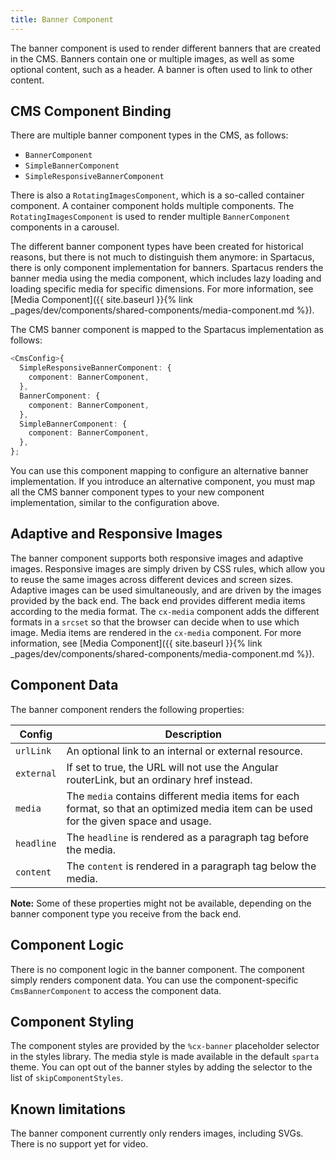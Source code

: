 ```yaml
---
title: Banner Component
---
```


The banner component is used to render different banners that are created in the CMS. Banners contain one or multiple images, as well as some optional content, such as a header. A banner is often used to link to other content.

## CMS Component Binding

There are multiple banner component types in the CMS, as follows:

- `BannerComponent`
- `SimpleBannerComponent`
- `SimpleResponsiveBannerComponent`

There is also a `RotatingImagesComponent`, which is a so-called container component. A container component holds multiple components. The `RotatingImagesComponent` is used to render multiple `BannerComponent` components in a carousel.

The different banner component types have been created for historical reasons, but there is not much to distinguish them anymore: in Spartacus, there is only component implementation for banners. Spartacus renders the banner media using the media component, which includes lazy loading and loading specific media for specific dimensions. For more information, see [Media Component]({{ site.baseurl }}{% link _pages/dev/components/shared-components/media-component.md %}).

The CMS banner component is mapped to the Spartacus implementation as follows:

```typescript
<CmsConfig>{
  SimpleResponsiveBannerComponent: {
    component: BannerComponent,
  },
  BannerComponent: {
    component: BannerComponent,
  },
  SimpleBannerComponent: {
    component: BannerComponent,
  },
};
```

You can use this component mapping to configure an alternative banner implementation. If you introduce an alternative component, you must map all the CMS banner component types to your new component implementation, similar to the configuration above.

## Adaptive and Responsive Images

The banner component supports both responsive images and adaptive images. Responsive images are simply driven by CSS rules, which allow you to reuse the same images across different devices and screen sizes. Adaptive images can be used simultaneously, and are driven by the images provided by the back end. The back end provides different media items according to the media format. The `cx-media` component adds the different formats in a `srcset` so that the browser can decide when to use which image. Media items are rendered in the `cx-media` component. For more information, see [Media Component]({{ site.baseurl }}{% link _pages/dev/components/shared-components/media-component.md %}).

## Component Data

The banner component renders the following properties:

| Config     | Description                                                                                                          |
| --- | --- |
| `urlLink` | An optional link to an internal or external resource. |
| `external` | If set to true, the URL will not use the Angular routerLink, but an ordinary href instead. |
| `media` | The `media` contains different media items for each format, so that an optimized media item can be used for the given space and usage. |
| `headline` | The `headline` is rendered as a paragraph tag before the media. |
| `content` | The `content` is rendered in a paragraph tag below the media. |

**Note:** Some of these properties might not be available, depending on the banner component type you receive from the back end.

## Component Logic

There is no component logic in the banner component. The component simply renders component data. You can use the component-specific `CmsBannerComponent` to access the component data.

## Component Styling

The component styles are provided by the `%cx-banner` placeholder selector in the styles library. The media style is made available in the default `sparta` theme. You can opt out of the banner styles by adding the selector to the list of `skipComponentStyles`.

## Known limitations

The banner component currently only renders images, including SVGs. There is no support yet for video.

